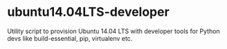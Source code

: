 ubuntu14.04LTS-developer
========================

Utility script to provision Ubuntu 14.04 LTS with developer tools for Python devs like build-essential, pip, virtualenv etc.
